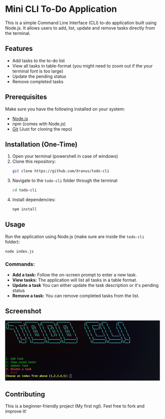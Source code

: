 # Mini CLI To-Do Application

This is a simple Command Line Interface (CLI) to-do application built using Node.js. It allows users to add, list, update and remove tasks directly from the terminal.

## Features
- Add tasks to the to-do list
- View all tasks in table-format (you might need to zoom out if the your terminal font is too large)
- Update the pending status
- Remove completed tasks

## Prerequisites
Make sure you have the following installed on your system:
- [Node.js](https://nodejs.org/)
- npm (comes with Node.js)
- [Git](https://git-scm.com/downloads) (Just for cloning the repo)

## Installation (One-Time)
1. Open your terminal (powershell in case of windows)
2. Clone this repository:
   ```sh
   git clone https://github.com/Xranus/todo-cli
   ```
3. Navigate to the `todo-cli` folder through the terminal
   ```sh
   cd todo-cli
   ```
4. Install dependencies:
   ```sh
   npm install
   ```

## Usage
Run the application using Node.js (make sure are inside the `todo-cli` folder):
```sh
node index.js
```

### Commands:
- **Add a task:** Follow the on-screen prompt to enter a new task.
- **View tasks:** The application will list all tasks in a table format.
- **Update a task** You can either update the task description or it's pending status
- **Remove a task:** You can remove completed tasks from the list.

## Screenshot
![CLI To-Do Application](./screenshot/Screenshot_20250208_101424.png)

## Contributing
This is a beginner-friendly project (My first ngl). Feel free to fork and improve it!



